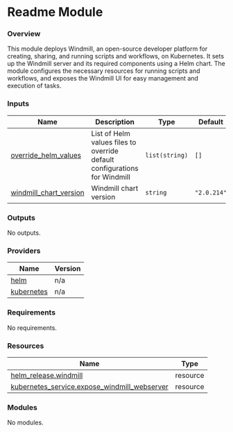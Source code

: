 # Readme Module



### Overview

This module deploys Windmill, an open-source developer platform for creating, sharing, and running scripts and workflows, on Kubernetes. It sets up the Windmill server and its required components using a Helm chart. The module configures the necessary resources for running scripts and workflows, and exposes the Windmill UI for easy management and execution of tasks.

### Inputs

| Name | Description | Type | Default | Required |
|------|-------------|------|---------|:--------:|
| <a name="input_override_helm_values"></a> [override\_helm\_values](#input\_override\_helm\_values) | List of Helm values files to override default configurations for Windmill | `list(string)` | `[]` | no |
| <a name="input_windmill_chart_version"></a> [windmill\_chart\_version](#input\_windmill\_chart\_version) | Windmill chart version | `string` | `"2.0.214"` | no |

### Outputs

No outputs.

### Providers

| Name | Version |
|------|---------|
| <a name="provider_helm"></a> [helm](#provider\_helm) | n/a |
| <a name="provider_kubernetes"></a> [kubernetes](#provider\_kubernetes) | n/a |

### Requirements

No requirements.

### Resources

| Name | Type |
|------|------|
| [helm_release.windmill](https://registry.terraform.io/providers/hashicorp/helm/latest/docs/resources/release) | resource |
| [kubernetes_service.expose_windmill_webserver](https://registry.terraform.io/providers/hashicorp/kubernetes/latest/docs/resources/service) | resource |

### Modules

No modules.

